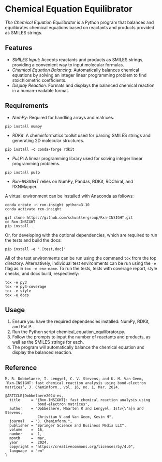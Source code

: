 # Chemical Equation Equilibrator

*The Chemical Equation Equilibrator* is a Python program that balances and equilibrates chemical equations based on reactants and products provided as SMILES strings.

## Features

- *SMILES Input*: Accepts reactants and products as SMILES strings, providing a convenient way to input molecular formulas.
- *Chemical Equation Balancing*: Automatically balances chemical equations by solving an integer linear programming problem to find stoichiometric coefficients.
- *Display Reaction*: Formats and displays the balanced chemical reaction in a human-readable format.

## Requirements

- *NumPy*: Required for handling arrays and matrices.

```
pip install numpy
```

- *RDKit*: A cheminformatics toolkit used for parsing SMILES strings and generating 2D molecular structures.

```
pip install -c conda-forge rdkit
```

- *PuLP*: A linear programming library used for solving integer linear programming problems.

```
pip install pulp
```

- *Rxn-INSIGHT* relies on NumPy, Pandas, RDKit, RDChiral, and RXNMapper.

A virtual environment can be installed with Anaconda as follows:

```console
conda create -n rxn-insight python=3.10
conda activate rxn-insight
```

```
git clone https://github.com/schwallergroup/Rxn-INSIGHT.git
cd Rxn-INSIGHT
pip install .
```

Or, for developing with the optional dependencies, which are required to run the tests
and build the docs:
``` 
pip install -e ".[test,doc]"
```

All of the test environments can be run using the command `tox` from the top directory.
Alternatively, individual test environments can be run using the `-e` flag as 
in `tox -e env-name`. To run the tests, tests with coverage report, style checks, and
docs build, respectively:
```
tox -e py3
tox -e py3-coverage
tox -e style
tox -e docs
```

## Usage

1. Ensure you have the required dependencies installed: NumPy, RDKit, and PuLP.
2. Run the Python script chemical_equation_equilibrator.py.
3. Follow the prompts to input the number of reactants and products, as well as the SMILES strings for each.
4. The program will automatically balance the chemical equation and display the balanced reaction.


##  Reference

`M. R. Dobbelaere, I. Lengyel, C. V. Stevens, and K. M. Van Geem, 
‘Rxn-INSIGHT: fast chemical reaction analysis using bond-electron matrices’, J. Cheminform., vol. 16, no. 1, Mar. 2024.`

```
@ARTICLE{Dobbelaere2024-es,
  title     = "{Rxn-INSIGHT}: fast chemical reaction analysis using
               bond-electron matrices",
  author    = "Dobbelaere, Maarten R and Lengyel, Istv{\'a}n and Stevens,
               Christian V and Van Geem, Kevin M",
  journal   = "J. Cheminform.",
  publisher = "Springer Science and Business Media LLC",
  volume    =  16,
  number    =  1,
  month     =  mar,
  year      =  2024,
  copyright = "https://creativecommons.org/licenses/by/4.0",
  language  = "en"
}
```
